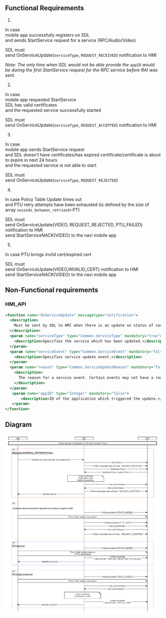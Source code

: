 ## Functional Requirements
1.
In case  
mobile app successfully registers on SDL  
and sends StartService request for a service (RPC/Audio/Video)

SDL must  
send OnServiceUpdate(`serviceType`, `REQUEST_RECEIVED`) notification to HMI

_Note: The only time when SDL would not be able provide the `appID` would be during the first StartService request for the RPC service before RAI was sent._

2.
In case  
mobile app requested StartService  
SDL has valid certificates  
and the requested service successfully started  

SDL must  
send OnServiceUpdate(`serviceType`, `REQUEST_ACCEPTED`) notification to HMI

3.  
In case  
mobile app sends StartService request  
and SDL doesn't have certificates/has expired certificate/certificate is about to expire in next 24 hours  
and the requested service is not able to start  

SDL must  
send OnServiceUpdate(`serviceType`, `REQUEST_REJECTED`)


4.
In case Policy Table Update times out  
and PTU retry attempts have been exhausted (is defined by the size of array `seconds_between_retries`in PT)

SDL must  
send OnServiceUpdate(VIDEO, REQUEST_REJECTED, PTU_FAILED) notification to HMI  
send StartServiceNACK(VIDEO) to the navi mobile app

5.
In case
PTU brings invlid cert/expired cert

SDL must  
send OnServiceUpdate(VIDEO,INVALID_CERT) notification to HMI  
send StartServiceNACK(VIDEO) to the navi mobile app

## Non-Functional requirements

### HMI_API

```xml
<function name="OnServiceUpdate" messagetype="notification">
  <description>
    Must be sent by SDL to HMI when there is an update on status of certain services.
  </description>
  <param name="serviceType" type="Common.ServiceType" mandatory="true">
    <description>Specifies the service which has been updated.</description>
  </param>
  <param name="serviceEvent" type="Common.ServiceEvent" mandatory="false">
    <description>Specifies service update event.</description>
  </param>
  <param name="reason" type="Common.ServiceUpdateReason" mandatory="false">
    <description>
      The reason for a service event. Certain events may not have a reason, such as when a service is ACCEPTED (which is the normal expected behavior).
    </description>
  </param>
   <param name="appID" type="Integer" mandatory="false">
       <description>ID of the application which triggered the update.</description>
   </param>	
</function>
```

## Diagram

![OnServiceUpdate notification][OnServiceUpdate]

[OnServiceUpdate]:../accessories/OnServiceUpdate.png
